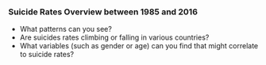 ### Suicide Rates Overview between 1985 and 2016    

- What patterns can you see?
- Are suicides rates climbing or falling in various countries?
- What variables (such as gender or age) can you find that might correlate to suicide rates?
